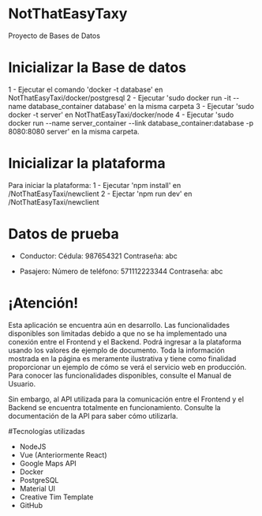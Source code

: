 # NotThatEasyTaxy

Proyecto de Bases de Datos

# Inicializar la Base de datos

1 - Ejecutar el comando 'docker -t database' en NotThatEasyTaxi/docker/postgresql
2 - Ejecutar 'sudo docker run -it --name database_container database' en la misma carpeta
3 - Ejecutar 'sudo docker -t server' en NotThatEasyTaxi/docker/node
4 - Ejecutar 'sudo docker run --name server_container --link database_container:database -p 8080:8080 server' en la misma carpeta.

# Inicializar la plataforma

Para iniciar la plataforma:
1 - Ejecutar 'npm install' en /NotThatEasyTaxi/newclient
2 - Ejectar 'npm run dev' en /NotThatEasyTaxi/newclient

# Datos de prueba

- Conductor:
  Cédula: 987654321
  Contraseña: abc

- Pasajero:
  Número de teléfono: 571112223344
  Contraseña: abc

# ¡Atención!

Esta aplicación se encuentra aún en desarrollo. Las funcionalidades disponibles son limitadas debido a que no se ha implementado una conexión entre el Frontend y el Backend. Podrá ingresar a la plataforma
usando los valores de ejemplo de documento. Toda la información mostrada en la página es meramente ilustrativa y tiene como finalidad proporcionar un ejemplo de cómo se verá el servicio web en producción. Para conocer las funcionalidades disponibles, consulte el Manual de Usuario.

Sin embargo, al API utilizada para la comunicación entre el Frontend y el Backend se encuentra totalmente
en funcionamiento. Consulte la documentación de la API para saber cómo utilizarla.

#Tecnologías utilizadas

- NodeJS
- Vue (Anteriormente React)
- Google Maps API
- Docker
- PostgreSQL
- Material UI
- Creative Tim Template
- GitHub
